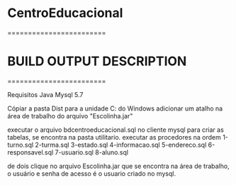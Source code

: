 # CentroEducacional

========================
# BUILD OUTPUT DESCRIPTION
========================

Requisitos
Java 
Mysql 5.7

Cópiar a pasta  Dist para a unidade C: do Windows
adicionar um atalho na área de trabalho do arquivo "Escolinha.jar"

executar o arquivo bdcentroeducacional.sql no cliente mysql para criar as tabelas, se encontra na pasta utilitario.
executar as procedores na ordem
1-turno.sql
2-turma.sql
3-estado.sql
4-informacao.sql
5-endereco.sql
6-responsavel.sql
7-usuario.sql
8-aluno.sql

de dois clique no arquivo Escolinha.jar que se encontra na área de trabalho, o usuário e senha de acesso é o usuario criado no mysql.



